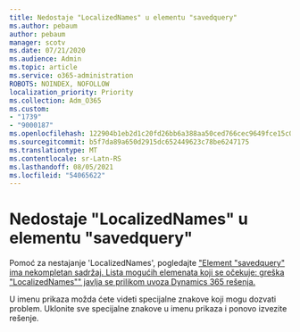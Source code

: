 ```yaml
---
title: Nedostaje "LocalizedNames" u elementu "savedquery"
ms.author: pebaum
author: pebaum
manager: scotv
ms.date: 07/21/2020
ms.audience: Admin
ms.topic: article
ms.service: o365-administration
ROBOTS: NOINDEX, NOFOLLOW
localization_priority: Priority
ms.collection: Adm_O365
ms.custom:
- "1739"
- "9000187"
ms.openlocfilehash: 122904b1eb2d1c20fd26bb6a388aa50ced766cec9649fce15c0fae7f6b322832
ms.sourcegitcommit: b5f7da89a650d2915dc652449623c78be6247175
ms.translationtype: MT
ms.contentlocale: sr-Latn-RS
ms.lasthandoff: 08/05/2021
ms.locfileid: "54065622"
---
```

# <a name="missing-localizednames-in-element-savedquery"></a>Nedostaje "LocalizedNames" u elementu "savedquery"

Pomoć za nestajanje 'LocalizedNames', pogledajte ["Element "savedquery" ima nekompletan sadržaj. Lista mogućih elemenata koji se očekuje: greška "LocalizedNames"" javlja se prilikom uvoza Dynamics 365 rešenja.](https://support.microsoft.com/help/4463330/the-element-savedquery-has-incomplete-content-list-of-possible-element)

U imenu prikaza možda ćete videti specijalne znakove koji mogu dozvati problem. Uklonite sve specijalne znakove u imenu prikaza i ponovo izvezite rešenje.